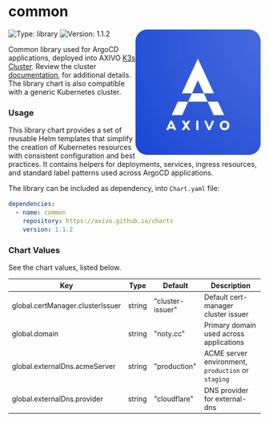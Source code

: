 # common

<img align="right" width="250" height="250" src="https://raw.githubusercontent.com/axivo/charts/main/library/common/icon.png" alt="common" />

![Type: library](https://img.shields.io/badge/Type-library-informational?style=flat-square)  ![Version: 1.1.2](https://img.shields.io/badge/Version-1.1.2-informational?style=flat-square)

Common library used for ArgoCD applications, deployed into AXIVO [K3s Cluster](https://github.com/axivo/k3s-cluster). Review the cluster [documentation](https://axivo.com/k3s-cluster/), for additional details. The library chart is also compatible with a generic Kubernetes cluster.

### Usage

This library chart provides a set of reusable Helm templates that simplify the creation of Kubernetes resources with consistent configuration and best practices. It contains helpers for deployments, services, ingress resources, and standard label patterns used across ArgoCD applications.

The library can be included as dependency, into `Chart.yaml` file:

```yaml
dependencies:
  - name: common
    repository: https://axivo.github.io/charts
    version: 1.1.2
```

### Chart Values

See the chart values, listed below.

| Key | Type | Default | Description |
|-----|------|---------|-------------|
| global.certManager.clusterIssuer | string | "cluster-issuer" | Default cert-manager cluster issuer |
| global.domain | string | "noty.cc" | Primary domain used across applications |
| global.externalDns.acmeServer | string | "production" | ACME server environment, `production` or `staging` |
| global.externalDns.provider | string | "cloudflare" | DNS provider for external-dns |
